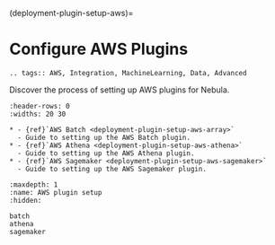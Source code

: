 (deployment-plugin-setup-aws)=

# Configure AWS Plugins

```{eval-rst}
.. tags:: AWS, Integration, MachineLearning, Data, Advanced
```

Discover the process of setting up AWS plugins for Nebula.

```{list-table}
:header-rows: 0
:widths: 20 30

* - {ref}`AWS Batch <deployment-plugin-setup-aws-array>`
  - Guide to setting up the AWS Batch plugin.
* - {ref}`AWS Athena <deployment-plugin-setup-aws-athena>`
  - Guide to setting up the AWS Athena plugin.
* - {ref}`AWS Sagemaker <deployment-plugin-setup-aws-sagemaker>`
  - Guide to setting up the AWS Sagemaker plugin.
```

```{toctree}
:maxdepth: 1
:name: AWS plugin setup
:hidden:

batch
athena
sagemaker
```
